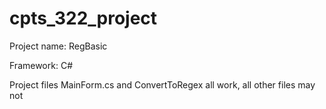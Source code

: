 # cpts_322_project

Project name: RegBasic

Framework: C#

Project files MainForm.cs and ConvertToRegex all work, all other files may not
